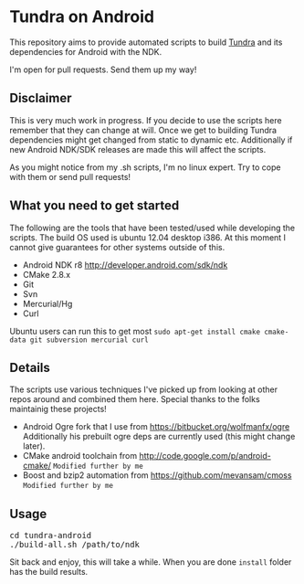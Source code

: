 Tundra on Android
=================

This repository aims to provide automated scripts to build [Tundra] and its dependencies for Android with the NDK.

I'm open for pull requests. Send them up my way!

Disclaimer
----------

This is very much work in progress. If you decide to use the scripts here remember that they can change at will. Once we get to building Tundra dependencies might get changed from static to dynamic etc. Additionally if new Android NDK/SDK releases are made this will affect the scripts.

As you might notice from my .sh scripts, I'm no linux expert. Try to cope with them or send pull requests!

What you need to get started
----------------------------

The following are the tools that have been tested/used while developing the scripts. The build OS used is ubuntu 12.04 desktop i386. At this moment I cannot give guarantees for other systems outside of this.

* Android NDK r8 http://developer.android.com/sdk/ndk
* CMake 2.8.x
* Git
* Svn
* Mercurial/Hg
* Curl

Ubuntu users can run this to get most `sudo apt-get install cmake cmake-data git subversion mercurial curl`

Details
-------

The scripts use various techniques I've picked up from looking at other repos around and combined them here. Special thanks to the folks maintainig these projects!

* Android Ogre fork that I use from https://bitbucket.org/wolfmanfx/ogre Additionally his prebuilt ogre deps are currently used (this might change later).
* CMake android toolchain from http://code.google.com/p/android-cmake/ `Modified further by me`
* Boost and bzip2 automation from https://github.com/mevansam/cmoss `Modified further by me`

Usage
-----

<pre>
cd tundra-android
./build-all.sh /path/to/ndk
</pre>

Sit back and enjoy, this will take a while. When you are done `install` folder has the build results.


[Tundra]: https://github.com/realXtend/naali/tree/tundra2 "Tundra"
